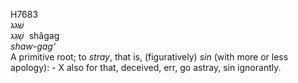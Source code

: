 <body>
  <p>H7683<br>  שׁגג  <br> שָׁגַג  ‎  shâgag  <br><i>shaw-gag‘ </i><br>A primitive root; to <i>stray</i>, that is, (figuratively) <i>sin</i> (with more or less apology): -  X also for that, deceived, err, go astray, sin ignorantly.<br></p>
 </body>